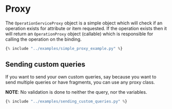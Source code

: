 # Proxy

The `OperationServiceProxy` object is a simple object which will check if an operation exists for attribute or item requested.
If the operation exists then it will return an `OperationProxy` object (callable) which is responsible for calling the
operation on the binding.

```python 
{% include "../examples/simple_proxy_example.py" %}
```

## Sending custom queries

If you want to send your own custom queries, say because you want to send multiple queries or have fragments, you can
use any proxy class.

**NOTE**: No validation is done to neither the query, nor the variables.

```python 
{% include "../examples/sending_custom_queries.py" %}
```